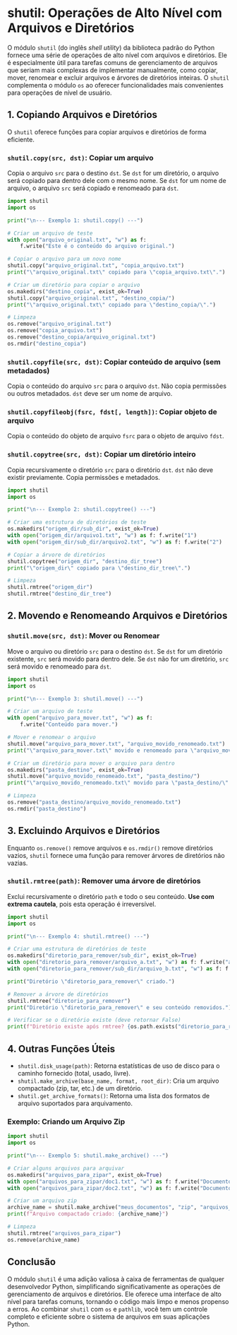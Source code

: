 # shutil: Operações de Alto Nível com Arquivos e Diretórios

O módulo `shutil` (do inglês *shell utility*) da biblioteca padrão do Python fornece uma série de operações de alto nível com arquivos e diretórios. Ele é especialmente útil para tarefas comuns de gerenciamento de arquivos que seriam mais complexas de implementar manualmente, como copiar, mover, renomear e excluir arquivos e árvores de diretórios inteiras. O `shutil` complementa o módulo `os` ao oferecer funcionalidades mais convenientes para operações de nível de usuário.

## 1. Copiando Arquivos e Diretórios

O `shutil` oferece funções para copiar arquivos e diretórios de forma eficiente.

### `shutil.copy(src, dst)`: Copiar um arquivo

Copia o arquivo `src` para o destino `dst`. Se `dst` for um diretório, o arquivo será copiado para dentro dele com o mesmo nome. Se `dst` for um nome de arquivo, o arquivo `src` será copiado e renomeado para `dst`.

```python
import shutil
import os

print("\n--- Exemplo 1: shutil.copy() ---")

# Criar um arquivo de teste
with open("arquivo_original.txt", "w") as f:
    f.write("Este é o conteúdo do arquivo original.")

# Copiar o arquivo para um novo nome
shutil.copy("arquivo_original.txt", "copia_arquivo.txt")
print("\"arquivo_original.txt\" copiado para \"copia_arquivo.txt\".")

# Criar um diretório para copiar o arquivo
os.makedirs("destino_copia", exist_ok=True)
shutil.copy("arquivo_original.txt", "destino_copia/")
print("\"arquivo_original.txt\" copiado para \"destino_copia/\".")

# Limpeza
os.remove("arquivo_original.txt")
os.remove("copia_arquivo.txt")
os.remove("destino_copia/arquivo_original.txt")
os.rmdir("destino_copia")
```

### `shutil.copyfile(src, dst)`: Copiar conteúdo de arquivo (sem metadados)

Copia o conteúdo do arquivo `src` para o arquivo `dst`. Não copia permissões ou outros metadados. `dst` deve ser um nome de arquivo.

### `shutil.copyfileobj(fsrc, fdst[, length])`: Copiar objeto de arquivo

Copia o conteúdo do objeto de arquivo `fsrc` para o objeto de arquivo `fdst`.

### `shutil.copytree(src, dst)`: Copiar um diretório inteiro

Copia recursivamente o diretório `src` para o diretório `dst`. `dst` não deve existir previamente. Copia permissões e metadados.

```python
import shutil
import os

print("\n--- Exemplo 2: shutil.copytree() ---")

# Criar uma estrutura de diretórios de teste
os.makedirs("origem_dir/sub_dir", exist_ok=True)
with open("origem_dir/arquivo1.txt", "w") as f: f.write("1")
with open("origem_dir/sub_dir/arquivo2.txt", "w") as f: f.write("2")

# Copiar a árvore de diretórios
shutil.copytree("origem_dir", "destino_dir_tree")
print("\"origem_dir\" copiado para \"destino_dir_tree\".")

# Limpeza
shutil.rmtree("origem_dir")
shutil.rmtree("destino_dir_tree")
```

## 2. Movendo e Renomeando Arquivos e Diretórios

### `shutil.move(src, dst)`: Mover ou Renomear

Move o arquivo ou diretório `src` para o destino `dst`. Se `dst` for um diretório existente, `src` será movido para dentro dele. Se `dst` não for um diretório, `src` será movido e renomeado para `dst`.

```python
import shutil
import os

print("\n--- Exemplo 3: shutil.move() ---")

# Criar um arquivo de teste
with open("arquivo_para_mover.txt", "w") as f:
    f.write("Conteúdo para mover.")

# Mover e renomear o arquivo
shutil.move("arquivo_para_mover.txt", "arquivo_movido_renomeado.txt")
print("\"arquivo_para_mover.txt\" movido e renomeado para \"arquivo_movido_renomeado.txt\".")

# Criar um diretório para mover o arquivo para dentro
os.makedirs("pasta_destino", exist_ok=True)
shutil.move("arquivo_movido_renomeado.txt", "pasta_destino/")
print("\"arquivo_movido_renomeado.txt\" movido para \"pasta_destino/\".")

# Limpeza
os.remove("pasta_destino/arquivo_movido_renomeado.txt")
os.rmdir("pasta_destino")
```

## 3. Excluindo Arquivos e Diretórios

Enquanto `os.remove()` remove arquivos e `os.rmdir()` remove diretórios vazios, `shutil` fornece uma função para remover árvores de diretórios não vazias.

### `shutil.rmtree(path)`: Remover uma árvore de diretórios

Exclui recursivamente o diretório `path` e todo o seu conteúdo. **Use com extrema cautela**, pois esta operação é irreversível.

```python
import shutil
import os

print("\n--- Exemplo 4: shutil.rmtree() ---")

# Criar uma estrutura de diretórios de teste
os.makedirs("diretorio_para_remover/sub_dir", exist_ok=True)
with open("diretorio_para_remover/arquivo_a.txt", "w") as f: f.write("a")
with open("diretorio_para_remover/sub_dir/arquivo_b.txt", "w") as f: f.write("b")

print("Diretório \"diretorio_para_remover\" criado.")

# Remover a árvore de diretórios
shutil.rmtree("diretorio_para_remover")
print("Diretório \"diretorio_para_remover\" e seu conteúdo removidos.")

# Verificar se o diretório existe (deve retornar False)
print(f"Diretório existe após rmtree? {os.path.exists("diretorio_para_remover")}")
```

## 4. Outras Funções Úteis

*   `shutil.disk_usage(path)`: Retorna estatísticas de uso de disco para o caminho fornecido (total, usado, livre).
*   `shutil.make_archive(base_name, format, root_dir)`: Cria um arquivo compactado (zip, tar, etc.) de um diretório.
*   `shutil.get_archive_formats()`: Retorna uma lista dos formatos de arquivo suportados para arquivamento.

### Exemplo: Criando um Arquivo Zip

```python
import shutil
import os

print("\n--- Exemplo 5: shutil.make_archive() ---")

# Criar alguns arquivos para arquivar
os.makedirs("arquivos_para_zipar", exist_ok=True)
with open("arquivos_para_zipar/doc1.txt", "w") as f: f.write("Documento 1")
with open("arquivos_para_zipar/doc2.txt", "w") as f: f.write("Documento 2")

# Criar um arquivo zip
archive_name = shutil.make_archive("meus_documentos", "zip", "arquivos_para_zipar")
print(f"Arquivo compactado criado: {archive_name}")

# Limpeza
shutil.rmtree("arquivos_para_zipar")
os.remove(archive_name)
```

## Conclusão

O módulo `shutil` é uma adição valiosa à caixa de ferramentas de qualquer desenvolvedor Python, simplificando significativamente as operações de gerenciamento de arquivos e diretórios. Ele oferece uma interface de alto nível para tarefas comuns, tornando o código mais limpo e menos propenso a erros. Ao combinar `shutil` com `os` e `pathlib`, você tem um controle completo e eficiente sobre o sistema de arquivos em suas aplicações Python.

